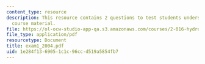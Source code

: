 ```yaml
---
content_type: resource
description: This resource contains 2 questions to test students understanding of
  course material.
file: https://ol-ocw-studio-app-qa.s3.amazonaws.com/courses/2-016-hydrodynamics-13-012-fall-2005/1e284f1369051c1c96ccd519a5854fb7_exam1_2004.pdf
file_type: application/pdf
resourcetype: Document
title: exam1_2004.pdf
uid: 1e284f13-6905-1c1c-96cc-d519a5854fb7
---
```

